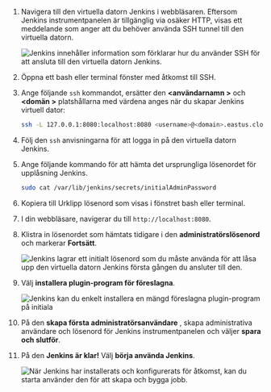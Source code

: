 1. Navigera till den virtuella datorn Jenkins i webbläsaren. Eftersom Jenkins instrumentpanelen är tillgänglig via osäker HTTP, visas ett meddelande som anger att du behöver använda SSH tunnel till den virtuella datorn.

    ![Jenkins innehåller information som förklarar hur du använder SSH för att ansluta till den virtuella datorn Jenkins.](./media/jenkins-connect-to-jenkins-server-running-on-azure/jenkins-ssh-instructions.png)

1. Öppna ett bash eller terminal fönster med åtkomst till SSH.

1. Ange följande `ssh` kommandot, ersätter den  **&lt;användarnamn >** och  **&lt;domän >** platshållarna med värdena anges när du skapar Jenkins virtuell dator:

    ```bash
    ssh -L 127.0.0.1:8080:localhost:8080 <username>@<domain>.eastus.cloudapp.azure.com
    ```

1. Följ den `ssh` anvisningarna för att logga in på den virtuella datorn Jenkins.

1. Ange följande kommando för att hämta det ursprungliga lösenordet för upplåsning Jenkins.

    ```bash
    sudo cat /var/lib/jenkins/secrets/initialAdminPassword
    ```

1. Kopiera till Urklipp lösenord som visas i fönstret bash eller terminal.

1. I din webbläsare, navigerar du till `http://localhost:8080`.

1. Klistra in lösenordet som hämtats tidigare i den **administratörslösenord** och markerar **Fortsätt**.

    ![Jenkins lagrar ett initialt lösenord som du måste använda för att låsa upp den virtuella datorn Jenkins första gången du ansluter till den.](./media/jenkins-connect-to-jenkins-server-running-on-azure/jenkins-unlock.png)

1. Välj **installera plugin-program för föreslagna**.

    ![Jenkins kan du enkelt installera en mängd föreslagna plugin-program på initiala](./media/jenkins-connect-to-jenkins-server-running-on-azure/jenkins-customize.png)

1. På den **skapa första administratörsanvändare** , skapa administrativa användare och lösenord för Jenkins instrumentpanelen och väljer **spara och slutför**.

1. På den **Jenkins är klar!** Välj **börja använda Jenkins**.

    ![När Jenkins har installerats och konfigurerats för åtkomst, kan du starta använder den för att skapa och bygga jobb.](./media/jenkins-connect-to-jenkins-server-running-on-azure/jenkins-ready.png)